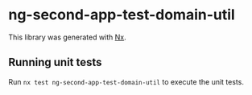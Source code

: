 # ng-second-app-test-domain-util

This library was generated with [Nx](https://nx.dev).

## Running unit tests

Run `nx test ng-second-app-test-domain-util` to execute the unit tests.
